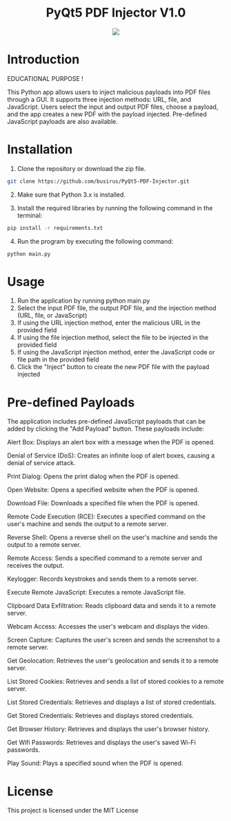 <div id="header" align="center">
<h1> PyQt5 PDF Injector V1.0</h1>
</div>



<div id="header" align="center">
  <img src="https://image.noelshack.com/fichiers/2023/12/3/1679476504-gui.png">
</div>

# Introduction

EDUCATIONAL PURPOSE ! 

This Python app allows users to inject malicious payloads into PDF files through a GUI. It supports three injection methods: URL, file, and JavaScript. Users select the input and output PDF files, choose a payload, and the app creates a new PDF with the payload injected. Pre-defined JavaScript payloads are also available. 

# Installation

1. Clone the repository or download the zip file.

```bash
git clone https://github.com/busirus/PyQt5-PDF-Injector.git
```

2. Make sure that Python 3.x is installed.

3. Install the required libraries by running the following command in the terminal:

```bash
pip install -r requirements.txt
```

4. Run the program by executing the following command:

```bash
python main.py 
```

# Usage

1. Run the application by running python main.py
2. Select the input PDF file, the output PDF file, and the injection method (URL, file, or JavaScript)
3. If using the URL injection method, enter the malicious URL in the provided field
4. If using the file injection method, select the file to be injected in the provided field
5. If using the JavaScript injection method, enter the JavaScript code or file path in the provided field
6. Click the "Inject" button to create the new PDF file with the payload injected

# Pre-defined Payloads

The application includes pre-defined JavaScript payloads that can be added by clicking the "Add Payload" button. These payloads include:

Alert Box: Displays an alert box with a message when the PDF is opened.

Denial of Service (DoS): Creates an infinite loop of alert boxes, causing a denial of service attack.

Print Dialog: Opens the print dialog when the PDF is opened.

Open Website: Opens a specified website when the PDF is opened.

Download File: Downloads a specified file when the PDF is opened.

Remote Code Execution (RCE): Executes a specified command on the user's machine and sends the output to a remote server.

Reverse Shell: Opens a reverse shell on the user's machine and sends the output to a remote server.

Remote Access: Sends a specified command to a remote server and receives the output.

Keylogger: Records keystrokes and sends them to a remote server.

Execute Remote JavaScript: Executes a remote JavaScript file.

Clipboard Data Exfiltration: Reads clipboard data and sends it to a remote server.

Webcam Access: Accesses the user's webcam and displays the video.

Screen Capture: Captures the user's screen and sends the screenshot to a remote server.

Get Geolocation: Retrieves the user's geolocation and sends it to a remote server.

List Stored Cookies: Retrieves and sends a list of stored cookies to a remote server.

List Stored Credentials: Retrieves and displays a list of stored credentials.

Get Stored Credentials: Retrieves and displays stored credentials.

Get Browser History: Retrieves and displays the user's browser history.

Get Wifi Passwords: Retrieves and displays the user's saved Wi-Fi passwords.

Play Sound: Plays a specified sound when the PDF is opened.




# License

This project is licensed under the MIT License 
